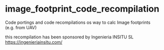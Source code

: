 # image_footprint_code_recompilation
Code portings and code recompilations os way to calc Image footprints (e.g. from UAV)

this recompilation has been sponsored by Ingenieria INSITU SL https://ingenieriainsitu.com/
